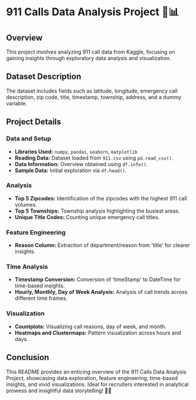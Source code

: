 # 911 Calls Data Analysis Project 🚨📊

## Overview

This project involves analyzing 911 call data from Kaggle, focusing on gaining insights through exploratory data analysis and visualization.

## Dataset Description

The dataset includes fields such as latitude, longitude, emergency call description, zip code, title, timestamp, township, address, and a dummy variable.

## Project Details

### Data and Setup

- **Libraries Used:** `numpy`, `pandas`, `seaborn`, `matplotlib`
- **Reading Data:** Dataset loaded from `911.csv` using `pd.read_csv()`.
- **Data Information:** Overview obtained using `df.info()`.
- **Sample Data:** Initial exploration via `df.head()`.

### Analysis

- **Top 5 Zipcodes:** Identification of the zipcodes with the highest 911 call volumes.
- **Top 5 Townships:** Township analysis highlighting the busiest areas.
- **Unique Title Codes:** Counting unique emergency call titles.

### Feature Engineering

- **Reason Column:** Extraction of department/reason from 'title' for clearer insights.

### Time Analysis

- **Timestamp Conversion:** Conversion of 'timeStamp' to DateTime for time-based insights.
- **Hourly, Monthly, Day of Week Analysis:** Analysis of call trends across different time frames.

### Visualization

- **Countplots:** Visualizing call reasons, day of week, and month.
- **Heatmaps and Clustermaps:** Pattern visualization across hours and days.

## Conclusion

This README provides an enticing overview of the 911 Calls Data Analysis Project, showcasing data exploration, feature engineering, time-based insights, and vivid visualizations. Ideal for recruiters interested in analytical prowess and insightful data storytelling! 🌟💼
